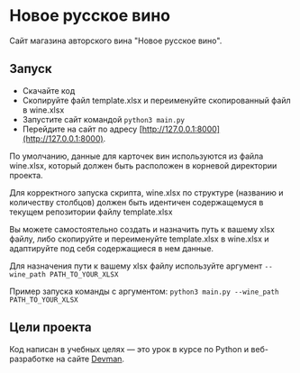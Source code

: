 # Новое русское вино

Сайт магазина авторского вина "Новое русское вино".

## Запуск

- Скачайте код
- Скопируйте файл template.xlsx и переименуйте скопированный файл в wine.xlsx
- Запустите сайт командой `python3 main.py`
- Перейдите на сайт по адресу [http://127.0.0.1:8000](http://127.0.0.1:8000).

По умолчанию, данные для карточек вин используются из файла wine.xlsx, который должен быть расположен в корневой директории проекта.

Для корректного запуска скрипта, wine.xlsx по структуре (названию и количеству столбцов) должен быть идентичен содержащемуся в текущем репозитории файлу template.xlsx

Вы можете самостоятельно создать и назначить путь к вашему xlsx файлу, либо скопируйте и переименуйте template.xlsx в wine.xlsx и адаптируйте под себя содержащиеся в нем данные.

Для назначения пути к вашему xlsx файлу используйте аргумент `--wine_path PATH_TO_YOUR_XLSX`

Пример запуска команды с аргументом:
`python3 main.py --wine_path PATH_TO_YOUR_XLSX`

## Цели проекта

Код написан в учебных целях — это урок в курсе по Python и веб-разработке на сайте [Devman](https://dvmn.org).
